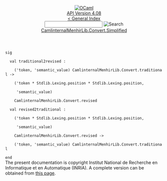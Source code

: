 <!-- ((! set title API !)) ((! set documentation !)) ((! set api !)) ((! set nobreadcrumb !)) -->
<div class="api"><header><nav class="toc brand"><a class="brand" href="https://ocaml.org/"><img src="colour-logo-gray.svg" class="svg" alt="OCaml"></a></nav><nav class="toc"><div class="toc_version"><a href="/docs" id="version-select">API Version 4.08</a></div><a href="index.html">&lt; General Index</a><div class="api_search"><input type="text" name="apisearch" id="api_search" oninput="mySearch(false);" onkeypress="this.oninput();" onclick="this.oninput();" onpaste="this.oninput();">
<img src="search_icon.svg" alt="Search" class="svg" onclick="mySearch(false)"></div>
<div id="search_results"></div><div class="toc_title"><a href="CamlinternalMenhirLib.Convert.Simplified.html">CamlinternalMenhirLib.Convert.Simplified</a></div><ul></ul></nav></header>
<code class="code"><span class="keyword">sig</span><br>
&nbsp;&nbsp;<span class="keyword">val</span>&nbsp;traditional2revised&nbsp;:<br>
&nbsp;&nbsp;&nbsp;&nbsp;(<span class="keywordsign">'</span>token,&nbsp;<span class="keywordsign">'</span>semantic_value)&nbsp;<span class="constructor">CamlinternalMenhirLib</span>.<span class="constructor">Convert</span>.traditional&nbsp;<span class="keywordsign">-&gt;</span><br>
&nbsp;&nbsp;&nbsp;&nbsp;(<span class="keywordsign">'</span>token&nbsp;*&nbsp;<span class="constructor">Stdlib</span>.<span class="constructor">Lexing</span>.position&nbsp;*&nbsp;<span class="constructor">Stdlib</span>.<span class="constructor">Lexing</span>.position,<br>
&nbsp;&nbsp;&nbsp;&nbsp;&nbsp;<span class="keywordsign">'</span>semantic_value)<br>
&nbsp;&nbsp;&nbsp;&nbsp;<span class="constructor">CamlinternalMenhirLib</span>.<span class="constructor">Convert</span>.revised<br>
&nbsp;&nbsp;<span class="keyword">val</span>&nbsp;revised2traditional&nbsp;:<br>
&nbsp;&nbsp;&nbsp;&nbsp;(<span class="keywordsign">'</span>token&nbsp;*&nbsp;<span class="constructor">Stdlib</span>.<span class="constructor">Lexing</span>.position&nbsp;*&nbsp;<span class="constructor">Stdlib</span>.<span class="constructor">Lexing</span>.position,<br>
&nbsp;&nbsp;&nbsp;&nbsp;&nbsp;<span class="keywordsign">'</span>semantic_value)<br>
&nbsp;&nbsp;&nbsp;&nbsp;<span class="constructor">CamlinternalMenhirLib</span>.<span class="constructor">Convert</span>.revised&nbsp;<span class="keywordsign">-&gt;</span><br>
&nbsp;&nbsp;&nbsp;&nbsp;(<span class="keywordsign">'</span>token,&nbsp;<span class="keywordsign">'</span>semantic_value)&nbsp;<span class="constructor">CamlinternalMenhirLib</span>.<span class="constructor">Convert</span>.traditional<br>
<span class="keyword">end</span></code>
<div class="copyright">The present documentation is copyright Institut National de Recherche en Informatique et en Automatique (INRIA). A complete version can be obtained from <a href="http://caml.inria.fr/pub/docs/manual-ocaml/">this page</a>.</div></div>